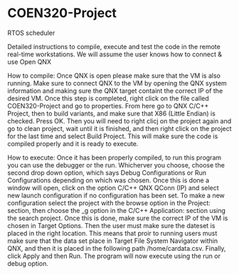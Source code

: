 # COEN320-Project
RTOS scheduler

Detailed instructions to compile, execute and test the code in the remote real-time workstations.
We will assume the user knows how to connect & use Open QNX

How to compile: Once QNX is open please make sure that the VM is also running. Make sure to connect QNX to the VM by opening the QNX system information and making sure the QNX target containt the correct IP of the desired VM. Once this step is completed, right click on the file called COEN320-Project and go to properties. From here go to QNX C/C++ Project, then to build variants, and make sure that X86 (Little Endian) is checked. Press OK. Then you will need to right clicj on the project again and go to clean project, wait until it is finished, and then right click on the project for the last time and select Build Project. This will make sure the code is compiled properly and it is ready to execute.

How to execute: Once it has been properly compiled, to run this program you can use the debugger or the run. Whicherver you choose, choose the second drop down option, which says Debug Configurations or Run Configurations depending on which was chosen. Once this is done a window will open, click on the option C/C++ QNX QConn (IP) and select new launch configuration if no configuration has been set. To make a new configuration select the project with the browse option in the Project: section, then choose the _g option in the C/C++ Application: section using the search project. Once this is done, make sure the correct IP of the VM is chosen in Target Options. Then the user must make sure the dateset is placed in the right location. This means that proir to running users must make sure that the data set place in Target File System Navigator within QNX, and then it is placed in the following path /home/cardata.csv. Finally, click Apply and then Run. The program will now execute using the run or debug option. 

